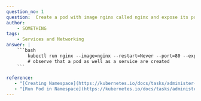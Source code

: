 ```yaml
---
question_no: 1
question:  Create a pod with image nginx called nginx and expose its port 80 Create a pod with image nginx called nginx and expose its port 80 Create a pod with image nginx called nginx and expose its port 80 Create a pod with image nginx called nginx and expose its port 80 Create a pod with image nginx called nginx and expose its port 80
author: 
    - SOMETHING
tags: 
    - Services and Networking
answer: |
    ```bash
        kubectl run nginx --image=nginx --restart=Never --port=80 --expose
        # observe that a pod as well as a service are created
    ```
    
reference:
   - "[Creating Namespace](https://kubernetes.io/docs/tasks/administer-cluster/namespaces/#creating-a-new-namespace)"
   - "[Run Pod in Namespace](https://kubernetes.io/docs/tasks/administer-cluster/namespaces/#creating-a-new-namespace)"  
---
```


  